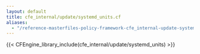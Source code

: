 ```yaml
---
layout: default
title: cfe_internal/update/systemd_units.cf
aliases:
  - "/reference-masterfiles-policy-framework-cfe_internal-update-systemd_units.html"
---
```


{{< CFEngine_library_include(cfe_internal/update/systemd_units) >}}
